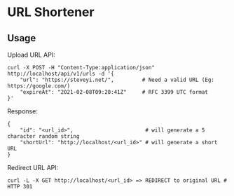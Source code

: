 # URL Shortener


## Usage

Upload URL API:

```
curl -X POST -H "Content-Type:application/json" http://localhost/api/v1/urls -d '{
    "url": "https://steveyi.net/",         # Need a valid URL (Eg: https://google.com/)
    "expireAt": "2021-02-08T09:20:41Z"     # RFC 3399 UTC format
}'
```

Response:

```
{
    "id": "<url_id>",                       # will generate a 5 character random string
    "shortUrl": "http://localhost/<url_id>" # will generate a short URL
}
```

Redirect URL API:

```
curl -L -X GET http://localhost/<url_id> => REDIRECT to original URL # HTTP 301
```